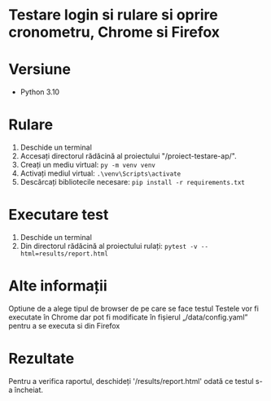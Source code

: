 # Testare login si rulare si oprire cronometru, Chrome si Firefox




# Versiune

* Python 3.10

# Rulare

1. Deschide un terminal
2. Accesați directorul rădăcină al proiectului "/proiect-testare-ap/".
3. Creați un mediu virtual: `py -m venv venv`
4. Activați mediul virtual: `.\venv\Scripts\activate`
5. Descărcați bibliotecile necesare:  `pip install -r requirements.txt`

# Executare test

1. Deschide un terminal
2. Din directorul rădăcină al proiectului rulați: `pytest -v --html=results/report.html`

# Alte informații

Optiune de a alege tipul de browser de pe care se face testul
Testele vor fi executate în Chrome dar pot fi modificate în fișierul „/data/config.yaml” pentru a se executa si din Firefox

# Rezultate

Pentru a verifica raportul, deschideți '/results/report.html' odată ce testul s-a încheiat.
   
